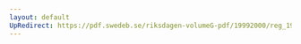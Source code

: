 ```yaml
---
layout: default
UpRedirect: https://pdf.swedeb.se/riksdagen-volumeG-pdf/19992000/reg_19992000/reg_19992000_0150.pdf
---
```

